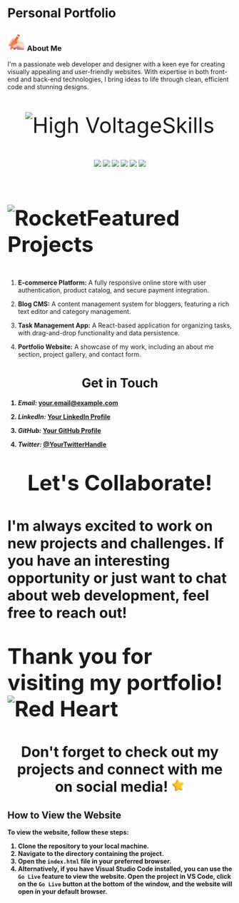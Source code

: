 # <p>Personal Portfolio</p>

<h3><img src="https://raw.githubusercontent.com/Tarikul-Islam-Anik/tarikul-islam-anik/main/assets/images/Writing%20Hand%20Light%20Skin%20Tone.png" alt="Writing Hand" width="40" height="40" /> About Me</h3>

<p style="font-family:var(--ff-philosopher);">
I'm a passionate web developer and designer with a keen eye for creating visually appealing and user-friendly websites. With expertise in both front-end and back-end technologies, I bring ideas to life through clean, efficient code and stunning designs.</p>

<p style="font-family:var(--ff-philosopher);font-size:3rem;text-align:center;"><img src="https://raw.githubusercontent.com/Tarikul-Islam-Anik/Animated-Fluent-Emojis/master/Emojis/Travel%20and%20places/High%20Voltage.png" alt="High Voltage" width="40" height="40" />Skills</p>

<center>
<a href="https://developer.mozilla.org/en-US/docs/Glossary/HTML5"><img src="https://img.shields.io/badge/HTML5-E34F26.svg?style=for-the-badge&logo=HTML5&logoColor=white"></a>
<a href="https://developer.mozilla.org/en-US/docs/Web/CSS"><img src="https://img.shields.io/badge/CSS3-1572B6.svg?style=for-the-badge&logo=CSS3&logoColor=white"></a>
<a href="https://developer.mozilla.org/en-US/docs/Web/JavaScript"><img src="https://img.shields.io/badge/JavaScript-F7DF1E.svg?style=for-the-badge&logo=JavaScript&logoColor=black"></a>
<a href="https://reactjs.org/"><img src="https://img.shields.io/badge/React-61DAFB?style=for-the-badge&logo=React&logoColor=black"></a>
<a href="https://nodejs.org/"><img src="https://img.shields.io/badge/Node.js-339933?style=for-the-badge&logo=nodedotjs&logoColor=white"></a>
<a href="https://www.python.org/"><img src="https://img.shields.io/badge/Python-3776AB?style=for-the-badge&logo=python&logoColor=white"></a>
</center>
<br><br>

## <p style="font-size:3rem;"><img src="https://raw.githubusercontent.com/Tarikul-Islam-Anik/Animated-Fluent-Emojis/master/Emojis/Travel%20and%20places/Rocket.png" alt="Rocket" width="40" height="40" />Featured Projects</p>

1. **E-commerce Platform:**
   A fully responsive online store with user authentication, product catalog, and secure payment integration.

2. **Blog CMS:**
   A content management system for bloggers, featuring a rich text editor and category management.

3. **Task Management App:**
   A React-based application for organizing tasks, with drag-and-drop functionality and data persistence.

4. **Portfolio Website:**
   A showcase of my work, including an about me section, project gallery, and contact form.

<h1 align="center"><b>Get in Touch<b></h1>

1. *Email:*
   [your.email@example.com](mailto:your.email@example.com)

2. *LinkedIn:*
   [Your LinkedIn Profile](https://www.linkedin.com/in/yourprofile)

3. *GitHub:*
   [Your GitHub Profile](https://github.com/yourusername)

4. *Twitter:*
   [@YourTwitterHandle](https://twitter.com/yourusername)

<p style="font-family:var(--ff-philosopher);font-size:3rem;text-align:center;"><b>Let's Collaborate!</b></p>

<p style="font-family:var(--ff-philosopher);font-size:2rem;">I'm always excited to work on new projects and challenges. If you have an interesting opportunity or just want to chat about web development, feel free to reach out!</p>

<p style="font-family:var(--ff-philosopher);font-size:3rem;"><b>Thank you for visiting my portfolio! <img src="https://raw.githubusercontent.com/Tarikul-Islam-Anik/Animated-Fluent-Emojis/master/Emojis/Smilies/Red%20Heart.png" alt="Red Heart" width="40" height="40" /></b></p>

<center>
<h3 style="font-size:2rem;">
Don't forget to check out my projects and connect with me on social media! <img src="https://raw.githubusercontent.com/Tarikul-Islam-Anik/tarikul-islam-anik/main/assets/images/Star.png" width="30" height="30"></h3>
</center>

## How to View the Website

To view the website, follow these steps:

1. Clone the repository to your local machine.
2. Navigate to the directory containing the project.
3. Open the `index.html` file in your preferred browser.
4. Alternatively, if you have Visual Studio Code installed, you can use the `Go Live` feature to view the website. Open the project in VS Code, click on the `Go Live` button at the bottom of the window, and the website will open in your default browser.

